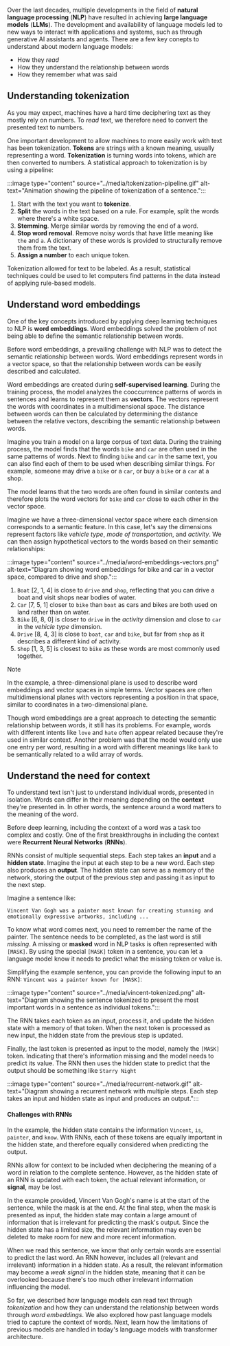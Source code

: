 Over the last decades, multiple developments in the field of **natural language processing** (**NLP**) have resulted in achieving **large language models** (**LLMs**). The development and availability of language models led to new ways to interact with applications and systems, such as through generative AI assistants and agents. There are a few key conepts to understand about modern language models: 

- How they *read*  
- How they understand the relationship between words 
- How they remember what was said  

## Understanding tokenization

As you may expect, machines have a hard time deciphering text as they mostly rely on numbers. To *read* text, we therefore need to convert the presented text to numbers.

One important development to allow machines to more easily work with text has been tokenization. **Tokens** are strings with a known meaning, usually representing a word. **Tokenization** is turning words into tokens, which are then converted to numbers. A statistical approach to tokenization is by using a pipeline:

:::image type="content" source="../media/tokenization-pipeline.gif" alt-text="Animation showing the pipeline of tokenization of a sentence.":::

1. Start with the text you want to **tokenize**.
1. **Split** the words in the text based on a rule. For example, split the words where there's a white space.
1. **Stemming**. Merge similar words by removing the end of a word.
1. **Stop word removal**. Remove noisy words that have little meaning like `the` and `a`. A dictionary of these words is provided to structurally remove them from the text.
1. **Assign a number** to each unique token.

Tokenization allowed for text to be labeled. As a result, statistical techniques could be used to let computers find patterns in the data instead of applying rule-based models.

## Understand word embeddings

One of the key concepts introduced by applying deep learning techniques to NLP is **word embeddings**. Word embeddings solved the problem of not being able to define the semantic relationship between words.

Before word embeddings, a prevailing challenge with NLP was to detect the semantic relationship between words. Word embeddings represent words in a vector space, so that the relationship between words can be easily described and calculated.

Word embeddings are created during **self-supervised learning**. During the training process, the model analyzes the cooccurrence patterns of words in sentences and learns to represent them as **vectors**. The vectors represent the words with coordinates in a multidimensional space. The distance between words can then be calculated by determining the distance between the relative vectors, describing the semantic relationship between words.

Imagine you train a model on a large corpus of text data. During the training process, the model finds that the words `bike` and `car` are often used in the same patterns of words. Next to finding `bike` and `car` in the same text, you can also find each of them to be used when describing similar things. For example, someone may drive a `bike` or a `car`, or buy a `bike` or a `car` at a shop.

The model learns that the two words are often found in similar contexts and therefore plots the word vectors for `bike` and `car` close to each other in the vector space.

Imagine we have a three-dimensional vector space where each dimension corresponds to a semantic feature. In this case, let's say the dimensions represent factors like *vehicle type*, *mode of transportation*, and *activity*. We can then assign hypothetical vectors to the words based on their semantic relationships:

:::image type="content" source="../media/word-embeddings-vectors.png" alt-text="Diagram showing word embeddings for bike and car in a vector space, compared to drive and shop.":::

1. `Boat` [2, 1, 4] is close to `drive` and `shop`, reflecting that you can drive a boat and visit shops near bodies of water.
1. `Car` [7, 5, 1] closer to `bike` than `boat` as cars and bikes are both used on land rather than on water.
1. `Bike` [6, 8, 0] is closer to `drive` in the *activity* dimension and close to `car` in the *vehicle type* dimension.
1. `Drive` [8, 4, 3] is close to `boat`, `car` and `bike`, but far from `shop` as it describes a different kind of activity.
1. `Shop` [1, 3, 5] is closest to `bike` as these words are most commonly used together.

> [!Note]
> In the example, a three-dimensional plane is used to describe word embeddings and vector spaces in simple terms. Vector spaces are often multidimensional planes with vectors representing a position in that space, similar to coordinates in a two-dimensional plane.

Though word embeddings are a great approach to detecting the semantic relationship between words, it still has its problems. For example, words with different intents like `love` and `hate` often appear related because they're used in similar context. Another problem was that the model would only use one entry per word, resulting in a word with different meanings like `bank` to be semantically related to a wild array of words.

## Understand the need for context 

To understand text isn't just to understand individual words, presented in isolation. Words can differ in their meaning depending on the **context** they're presented in. In other words, the sentence around a word matters to the meaning of the word.

Before deep learning, including the context of a word was a task too complex and costly. One of the first breakthroughs in including the context were **Recurrent Neural Networks** (**RNNs**).

RNNs consist of multiple sequential steps. Each step takes an **input** and a **hidden state**. Imagine the input at each step to be a new word. Each step also produces an **output**. The hidden state can serve as a memory of the network, storing the output of the previous step and passing it as input to the next step.

Imagine a sentence like:

```Vincent Van Gogh was a painter most known for creating stunning and emotionally expressive artworks, including ...```

To know what word comes next, you need to remember the name of the painter. The sentence needs to be completed, as the last word is still *missing*. A missing or **masked** word in NLP tasks is often represented with `[MASK]`. By using the special `[MASK]` token in a sentence, you can let a language model know it needs to predict what the missing token or value is.

Simplifying the example sentence, you can provide the following input to an RNN: `Vincent was a painter known for [MASK]`:

:::image type="content" source="../media/vincent-tokenized.png" alt-text="Diagram showing the sentence tokenized to present the most important words in a sentence as individual tokens.":::

The RNN takes each token as an input, process it, and update the hidden state with a memory of that token. When the next token is processed as new input, the hidden state from the previous step is updated.

Finally, the last token is presented as input to the model, namely the `[MASK]` token. Indicating that there's information missing and the model needs to predict its value. The RNN then uses the hidden state to predict that the output should be something like `Starry Night`

:::image type="content" source="../media/recurrent-network.gif" alt-text="Diagram showing a recurrent network with multiple steps. Each step takes an input and hidden state as input and produces an output.":::

#### Challenges with RNNs

In the example, the hidden state contains the information `Vincent`, `is`, `painter`, and `know`. With RNNs, each of these tokens are equally important in the hidden state, and therefore equally considered when predicting the output.

RNNs allow for context to be included when deciphering the meaning of a word in relation to the complete sentence. However, as the hidden state of an RNN is updated with each token, the actual relevant information, or **signal**, may be lost.

In the example provided, Vincent Van Gogh's name is at the start of the sentence, while the mask is at the end. At the final step, when the mask is presented as input, the hidden state may contain a large amount of information that is irrelevant for predicting the mask's output. Since the hidden state has a limited size, the relevant information may even be deleted to make room for new and more recent information.

When we read this sentence, we know that only certain words are essential to predict the last word. An RNN however, includes all (relevant and irrelevant) information in a hidden state. As a result, the relevant information may become a *weak signal* in the hidden state, meaning that it can be overlooked because there's too much other irrelevant information influencing the model.

So far, we described how language models can read text through *tokenization* and how they can understand the relationship between words through *word embeddings*. We also explored how past language models tried to capture the context of words. Next, learn how the limitations of previous models are handled in today's language models with transformer architecture. 
